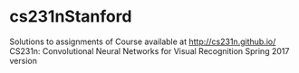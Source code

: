 # cs231nStanford
Solutions to assignments of Course available at http://cs231n.github.io/ CS231n: Convolutional Neural Networks for Visual Recognition Spring 2017 version

